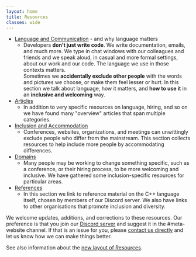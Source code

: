 ```yaml
---
layout: home
title: Resources
classes: wide
---
```


* [Language and Communication](/resources/language/) - and why language matters
    * Developers **don't just write code**. We write documentation, emails, and much more. We type in chat windows with our colleagues and friends and we speak aloud, in casual and more formal settings, about our work and our code. The language we use in those contexts matters.   
    Sometimes we **accidentally exclude other people** with the words and pictures we choose, or make them feel lesser or hurt. In this section we talk about language, how it matters, and **how to use it** in an **inclusive and welcoming** way.
* [Articles](/resources/articles/)
  * In addition to very specific resources on language, hiring, and so on we have found many "overview" articles that span multiple categories.
* [Inclusion and Accommodation](/resources/inclusion/)
    * Conferences, websites, organizations, and meetings can unwittingly exclude people who differ from the mainstream. This section collects resources to help include more people by accommodating differences.
* [Domains](/resources/domains/)
    * Many people may be working to change something specific, such as a conference, or their hiring process, to be more welcoming and inclusive. We have gathered some inclusion-specific resources for particular areas.
* [References](/resources/references/)
  * In this section we link to reference material on the C++ language itself, chosen by members of our Discord server. We also have links to other organisations that promote inclusion and diversity. 

We welcome updates, additions, and corrections to these resources. Our preference is that you join our [Discord server](/discord/) and suggest it in the #meta-website channel. If that is an issue for you, please [contact us directly](/#how-can-we-be-contacted) and let us know how we can make things better.

See also information about the [new layout of Resources](/resources/new_layout/). 